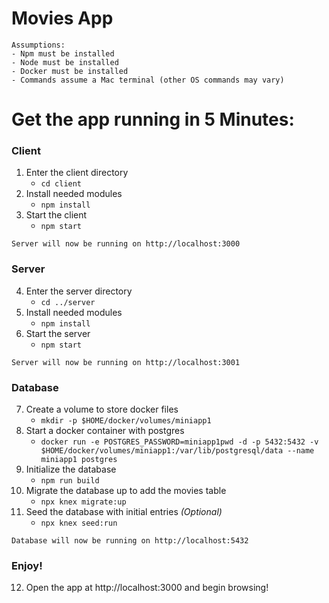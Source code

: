 # **Movies App**

```
Assumptions:
- Npm must be installed
- Node must be installed
- Docker must be installed
- Commands assume a Mac terminal (other OS commands may vary)
```

# Get the app running in 5 Minutes:

### **Client**
1. Enter the client directory
    - `cd client`
2. Install needed modules
    - `npm install`
3. Start the client
    - `npm start`
```
Server will now be running on http://localhost:3000
```

### **Server**
4. Enter the server directory
    - `cd ../server`
5. Install needed modules
    - `npm install`
6. Start the server
    - `npm start`
```
Server will now be running on http://localhost:3001
```

### **Database**
7. Create a volume to store docker files
    - `mkdir -p $HOME/docker/volumes/miniapp1`
8. Start a docker container with postgres
    - `docker run -e POSTGRES_PASSWORD=miniapp1pwd -d -p 5432:5432 -v $HOME/docker/volumes/miniapp1:/var/lib/postgresql/data --name miniapp1 postgres`
9. Initialize the database
    - `npm run build`
10. Migrate the database up to add the movies table
    - `npx knex migrate:up`
11. Seed the database with initial entries *(Optional)*
    - `npx knex seed:run`
```
Database will now be running on http://localhost:5432
```

### **Enjoy!**
12. Open the app at http://localhost:3000 and begin browsing!
